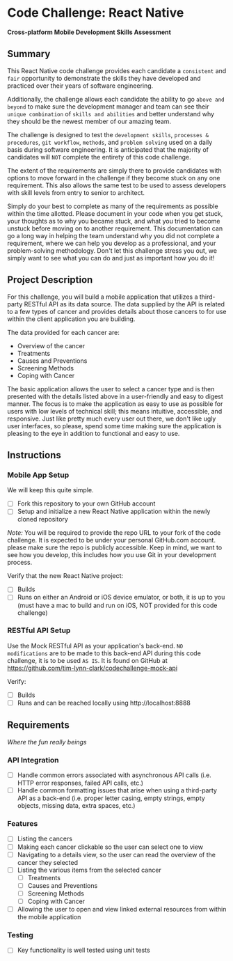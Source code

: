 # Code Challenge: React Native
__Cross-platform Mobile Development Skills Assessment__

## Summary
This React Native code challenge provides each candidate a `consistent` and `fair` opportunity to demonstrate the skills they have developed and practiced over their years of software engineering.

Additionally, the challenge allows each candidate the ability to go `above and beyond` to make sure the development manager and team can see their `unique combination` of `skills and abilities` and better understand why they should be the newest member of our amazing team.

The challenge is designed to test the `development skills`, `processes & procedures`, `git workflow`, `methods`, and `problem solving` used on a daily basis during software engineering. It is anticipated that the majority of candidates will `NOT` complete the entirety of this code challenge. 

The extent of the requirements are simply there to provide candidates with options to move forward in the challenge if they become stuck on any one requirement. This also allows the same test to be used to assess developers with skill levels from entry to senior to architect.

Simply do your best to complete as many of the requirements as possible within the time allotted. Please document in your code when you get stuck, your thoughts as to why you became stuck, and what you tried to become unstuck before moving on to another requirement. This documentation can go a long way in helping the team understand why you did not complete a requirement, where we can help you develop as a professional, and your problem-solving methodology. Don't let this challenge stress you out, we simply want to see what you can do and just as important how you do it!

## Project Description
For this challenge, you will build a mobile application that utilizes a third-party RESTful API as its data source. The data supplied by the API is related to a few types of cancer and provides details about those cancers to for use within the client application you are building. 

The data provided for each cancer are:

- Overview of the cancer
- Treatments
- Causes and Preventions
- Screening Methods
- Coping with Cancer

The basic application allows the user to select a cancer type and is then presented with the details listed above in a user-friendly and easy to digest manner. The focus is to make the application as easy to use as possible for users with low levels of technical skill; this means intuitive, accessible, and responsive. Just like pretty much every user out there, we don't like ugly user interfaces, so please, spend some time making sure the application is pleasing to the eye in addition to functional and easy to use.

## Instructions

### Mobile App Setup
We will keep this quite simple.

- [ ] Fork this repository to your own GitHub account 
- [ ] Setup and initialize a new React Native application within the newly cloned repository

_Note:_ You will be required to provide the repo URL to your fork of the code challenge. It is expected to be under your personal GitHub.com account. please make sure the repo is publicly accessible. Keep in mind, we want to see how you develop, this includes how you use Git in your development process.

Verify that the new React Native project:

- [ ] Builds
- [ ] Runs on either an Android or iOS device emulator, or both, it is up to you (must have a mac to build and run on iOS, NOT provided for this code challenge)

### RESTful API Setup
Use the Mock RESTful API as your application's back-end. `NO modifications` are to be made to this back-end API during this code challenge, it is to be used `AS IS`. It is found on GitHub at https://github.com/tim-lynn-clark/codechallenge-mock-api

Verify:

- [ ] Builds
- [ ] Runs and can be reached locally using http://localhost:8888 

## Requirements
_Where the fun really beings_

### API Integration
- [ ] Handle common errors associated with asynchronous API calls (i.e. HTTP error responses, failed API calls, etc.)
- [ ] Handle common formatting issues that arise when using a third-party API as a back-end (i.e. proper letter casing, empty strings, empty objects, missing data, extra spaces, etc.)

### Features
- [ ] Listing the cancers
- [ ] Making each cancer clickable so the user can select one to view
- [ ] Navigating to a details view, so the user can read the overview of the cancer they selected
- [ ] Listing the various items from the selected cancer
  - [ ] Treatments
  - [ ] Causes and Preventions
  - [ ] Screening Methods
  - [ ] Coping with Cancer
- [ ] Allowing the user to open and view linked external resources from within the mobile application

### Testing
- [ ] Key functionality is well tested using unit tests